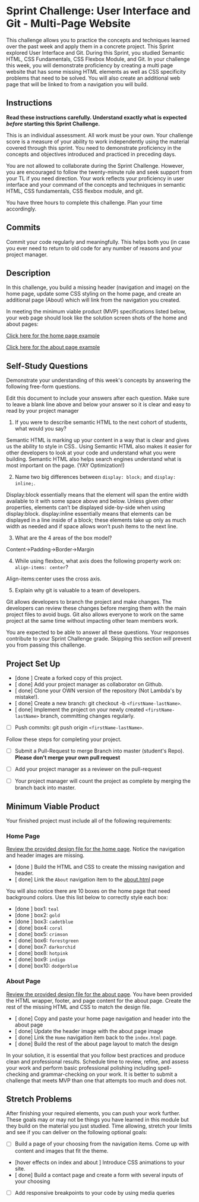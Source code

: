 # Sprint Challenge: User Interface and Git - Multi-Page Website

This challenge allows you to practice the concepts and techniques learned over the past week and apply them in a concrete project. This Sprint explored User Interface and Git. During this Sprint, you studied Semantic HTML, CSS Fundamentals, CSS Flexbox Module, and Git. In your challenge this week, you will demonstrate proficiency by creating a multi page website that has some missing HTML elements as well as CSS specificity problems that need to be solved.  You will also create an additional web page that will be linked to from a navigation you will build.

## Instructions

**Read these instructions carefully. Understand exactly what is expected _before_ starting this Sprint Challenge.**

This is an individual assessment. All work must be your own. Your challenge score is a measure of your ability to work independently using the material covered through this sprint. You need to demonstrate proficiency in the concepts and objectives introduced and practiced in preceding days.

You are not allowed to collaborate during the Sprint Challenge. However, you are encouraged to follow the twenty-minute rule and seek support from your TL if you need direction. Your work reflects your proficiency in user interface and your command of the concepts and techniques in semantic HTML, CSS fundamentals, CSS flexbox module, and git.

You have three hours to complete this challenge. Plan your time accordingly.

## Commits

Commit your code regularly and meaningfully. This helps both you (in case you ever need to return to old code for any number of reasons and your project manager.

## Description

In this challenge, you build a missing header (navigation and image) on the home page, update some CSS styling on the home page, and create an additional page (About) which will link from the navigation you created.

In meeting the minimum viable product (MVP) specifications listed below, your web page should look like the solution screen shots of the home and about pages:

[Click here for the home page example](https://tk-assets.lambdaschool.com/39a49225-8ac9-43da-aa90-514fd60ae99a_sprint-challenge-ui-home-example.png)

[Click here for the about page example](https://tk-assets.lambdaschool.com/ede1bb1a-63ff-4801-8c02-3efa2f603190_sprint-challenge-ui-about-example.png)

## Self-Study Questions

Demonstrate your understanding of this week's concepts by answering the following free-form questions.

Edit this document to include your answers after each question. Make sure to leave a blank line above and below your answer so it is clear and easy to read by your project manager

1. If you were to describe semantic HTML to the next cohort of students, what would you say?

Semantic HTML is marking up your content in a way that is clear and gives us the ability to style in CSS.. Using Semantic HTML also makes it easier for other developers to look at your code and understand what you were building. Semantic HTML also helps search engines understand what is most important on the page. (YAY Optimization!)

2. Name two big differences between ```display: block;``` and ```display: inline;```.

Display:block essentially means that the element will span the entire width available to it with some space above and below. Unless given other properties, elements can’t be displayed side-by-side when using display:block.
display:inline essentially means that elements can be displayed in a line inside of a block; these elements take up only as much width as needed and if space allows won’t push items to the next line. 

3. What are the 4 areas of the box model?

Content->Padding->Border->Margin

4. While using flexbox, what axis does the following property work on: ```align-items: center```?

Align-items:center uses the cross axis. 

5. Explain why git is valuable to a team of developers.

Git allows developers to branch the project and make changes. The developers can review these changes before merging them with the main project files to avoid bugs. Git also allows everyone to work on the same project at the same time without impacting other team members work.

You are expected to be able to answer all these questions. Your responses contribute to your Sprint Challenge grade. Skipping this section *will* prevent you from passing this challenge.

## Project Set Up

- [done ] Create a forked copy of this project.
- [ done] Add your project manager as collaborator on Github.
- [ done] Clone your OWN version of the repository (Not Lambda's by mistake!).
- [ done] Create a new branch: git checkout -b `<firstName-lastName>`.
- [ done] Implement the project on your newly created `<firstName-lastName>` branch, committing changes regularly.
- [ ] Push commits: git push origin `<firstName-lastName>`.
 
Follow these steps for completing your project.

- [ ] Submit a Pull-Request to merge <firstName-lastName> Branch into master (student's  Repo). **Please don't merge your own pull request**
- [ ] Add your project manager as a reviewer on the pull-request
- [ ] Your project manager will count the project as complete by merging the branch back into master.
 


## Minimum Viable Product

Your finished project must include all of the following requirements:

### Home Page

[Review the provided design file for the home page](design-files/home.png).  Notice the navigation and header images are missing.

* [done ] Build the HTML and CSS to create the missing navigation and header.
* [ done] Link the `About` navigation item to the [about.html](about.html) page

You will also notice there are 10 boxes on the home page that need background colors.  Use this list below to correctly style each box:

* [done ] box1: `teal`
* [done ] box2: `gold`
* [done ] box3: `cadetblue`
* [ done] box4: `coral`
* [ done] box5: `crimson`
* [ done] box6: `forestgreen`
* [ done] box7: `darkorchid`
* [ done] box8: `hotpink`
* [ done] box9: `indigo`
* [ done] box10: `dodgerblue`

### About Page

[Review the provided design file for the about page](design-files/about.png). You have been provided the HTML wrapper, footer, and page content for the about page. Create the rest of the missing HTML and CSS to match the design file.

* [ done] Copy and paste your home page navigation and header into the about page
* [ done] Update the header image with the about page image
* [ done] Link the `Home` navigation item back to the `index.html` page.
* [ done] Build the rest of the about page layout to match the design

In your solution, it is essential that you follow best practices and produce clean and professional results. Schedule time to review, refine, and assess your work and perform basic professional polishing including spell-checking and grammar-checking on your work. It is better to submit a challenge that meets MVP than one that attempts too much and does not.

## Stretch Problems

After finishing your required elements, you can push your work further. These goals may or may not be things you have learned in this module but they build on the material you just studied. Time allowing, stretch your limits and see if you can deliver on the following optional goals:

* [ ] Build a page of your choosing from the navigation items.  Come up with content and images that fit the theme.  
* [hover effects on index and about ] Introduce CSS animations to your site.
* [ done] Build a contact page and create a form with several inputs of your choosing
* [ ] Add responsive breakpoints to your code by using media queries
